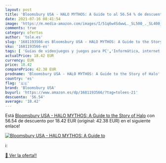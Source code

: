 ```yaml
---
layout: post
title: 'Bloomsbury USA - HALO MYTHOS: A Guide to al 56.54 % de descuento'
date: 2021-07-16 08:41:54
image: 'https://m.media-amazon.com/images/I/51q6w4SdwwL._SL500_._SL400_.jpg'
comments: true
category: ofertas
author: 'tole.es'
slug: '1681193566-es Bloomsbury USA - HALO MYTHOS: A Guide to the Story of Halo'
sku: '1681193566-es'
tags: [ 'Guías de videojuegos y juegos para PC','Informática, internet y medios digitales','Libros','Sociedad y ciencias sociales','Sociedad y cultura','bloomsbury usa', ]
actualPrice: 18.42 EUR
currency: EUR
price: 18.42
comparePrice: 42.38 EUR
prodname: 'Bloomsbury USA - HALO MYTHOS: A Guide to the Story of Halo'
country: 'es'
flag: '🇪🇸'
brand: 'Bloomsbury USA'
buyurl: 'https://www.amazon.es/dp/1681193566/?tag=tolees-21'
descuento: '56.54'
average: '18.42'
---
```


Está [Bloomsbury USA - HALO MYTHOS: A Guide to the Story of Halo](https://www.amazon.es/dp/1681193566/?tag=tolees-21) con 56.54 de descuento por 18.42 EUR (original: 42.38 EUR) en el siguiente enlace!

[![Bloomsbury USA - HALO MYTHOS: A Guide to](https://m.media-amazon.com/images/I/51q6w4SdwwL._SL500_._SL400_.jpg)](https://www.amazon.es/dp/1681193566/?tag=tolees-21)

ℹ️:


[🛒 Ver la oferta!!](https://www.amazon.es/dp/1681193566/?tag=tolees-21)

